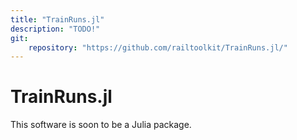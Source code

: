 ```yaml
---
title: "TrainRuns.jl"
description: "TODO!"
git:
    repository: "https://github.com/railtoolkit/TrainRuns.jl/"
---
```


# TrainRuns.jl

This software is soon to be a Julia package.
